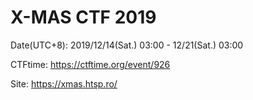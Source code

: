 # X-MAS CTF 2019

Date(UTC+8): 2019/12/14(Sat.) 03:00 - 12/21(Sat.) 03:00

CTFtime: https://ctftime.org/event/926

Site: https://xmas.htsp.ro/
